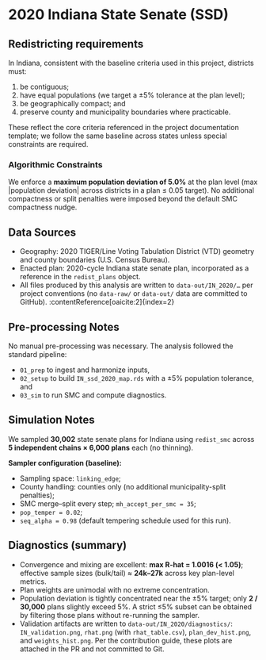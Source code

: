 # 2020 Indiana State Senate (SSD)

## Redistricting requirements
In Indiana, consistent with the baseline criteria used in this project, districts must:
1. be contiguous;
1. have equal populations (we target a ±5% tolerance at the plan level);
1. be geographically compact; and
1. preserve county and municipality boundaries where practicable.

These reflect the core criteria referenced in the project documentation template; we follow the same baseline across states unless special constraints are required. 

### Algorithmic Constraints
We enforce a **maximum population deviation of 5.0%** at the plan level (max |population deviation| across districts in a plan ≤ 0.05 target). No additional compactness or split penalties were imposed beyond the default SMC compactness nudge.

## Data Sources
- Geography: 2020 TIGER/Line Voting Tabulation District (VTD) geometry and county boundaries (U.S. Census Bureau).
- Enacted plan: 2020-cycle Indiana state senate plan, incorporated as a reference in the `redist_plans` object.
- All files produced by this analysis are written to `data-out/IN_2020/…` per project conventions (no `data-raw/` or `data-out/` data are committed to GitHub). :contentReference[oaicite:2]{index=2}

## Pre-processing Notes
No manual pre-processing was necessary. The analysis followed the standard pipeline:
- `01_prep` to ingest and harmonize inputs,
- `02_setup` to build `IN_ssd_2020_map.rds` with a ±5% population tolerance, and
- `03_sim` to run SMC and compute diagnostics.

## Simulation Notes
We sampled **30,002** state senate plans for Indiana using `redist_smc` across **5 independent chains × 6,000 plans** each (no thinning).

**Sampler configuration (baseline):**
- Sampling space: `linking_edge`;
- County handling: counties only (no additional municipality-split penalties);
- SMC merge–split every step; `mh_accept_per_smc = 35`;
- `pop_temper = 0.02`;
- `seq_alpha = 0.98` (default tempering schedule used for this run).

## Diagnostics (summary)

- Convergence and mixing are excellent: **max R-hat = 1.0016 (< 1.05)**; effective sample sizes (bulk/tail) ≈ **24k–27k** across key plan-level metrics.
- Plan weights are unimodal with no extreme concentration.
- Population deviation is tightly concentrated near the ±5% target; only **2 / 30,000** plans slightly exceed 5%. A strict ≤5% subset can be obtained by filtering those plans without re-running the sampler.
- Validation artifacts are written to `data-out/IN_2020/diagnostics/`: `IN_validation.png`, `rhat.png` (with `rhat_table.csv`), `plan_dev_hist.png`, and `weights_hist.png`. Per the contribution guide, these plots are attached in the PR and not committed to Git.



